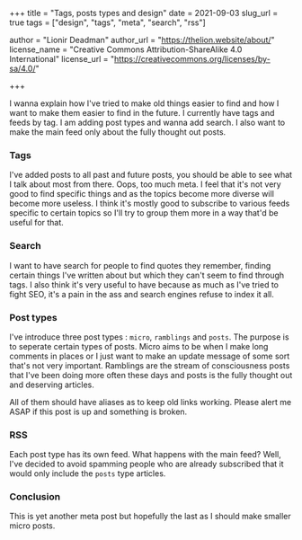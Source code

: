 +++
title = "Tags, posts types and design"
date = 2021-09-03
slug_url = true
tags = ["design", "tags", "meta", "search", "rss"]

author = "Lionir Deadman"
author_url = "https://thelion.website/about/"
license_name = "Creative Commons Attribution-ShareAlike 4.0 International"
license_url = "https://creativecommons.org/licenses/by-sa/4.0/"

+++

I wanna explain how I've tried to make old things easier to find and how I want to make them easier to find in the future.
I currently have tags and feeds by tag. I am adding post types and wanna add search. I also want to make the main feed only about
the fully thought out posts.

<!--more-->

### Tags

I've added posts to all past and future posts, you should be able to see what I talk about most from there. Oops, too much meta.
I feel that it's not very good to find specific things and as the topics become more diverse will become more useless. I
think it's mostly good to subscribe to various feeds specific to certain topics so I'll try to group them more in a way
that'd be useful for that.

### Search

I want to have search for people to find quotes they remember, finding certain things I've written about but which they can't seem to find through
tags. I also think it's very useful to have because as much as I've tried to fight SEO, it's a pain in the ass and search engines refuse to index it all.

### Post types

I've introduce three post types : `micro`, `ramblings` and `posts`. The purpose is to seperate certain types of posts. Micro aims to be when I make long comments
in places or I just want to make an update message of some sort that's not very important. Ramblings are the stream of consciousness posts that I've been
doing more often these days and posts is the fully thought out and deserving articles.

All of them should have aliases as to keep old links working. Please alert me ASAP if this post is up and something is broken.

### RSS

Each post type has its own feed. What happens with the main feed? Well, I've decided to avoid spamming people who are already subscribed
that it would only include the `posts` type articles.

### Conclusion

This is yet another meta post but hopefully the last as I should make smaller micro posts.

